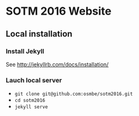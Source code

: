 # SOTM 2016 Website

## Local installation

### Install Jekyll

See http://jekyllrb.com/docs/installation/

### Lauch local server

* `git clone git@github.com:osmbe/sotm2016.git`
* `cd sotm2016`
* `jekyll serve`